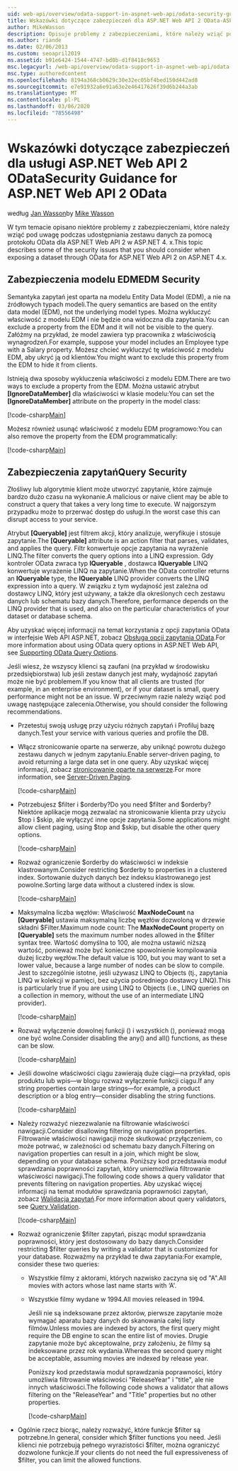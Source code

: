 ```yaml
---
uid: web-api/overview/odata-support-in-aspnet-web-api/odata-security-guidance
title: Wskazówki dotyczące zabezpieczeń dla ASP.NET Web API 2 OData-ASP.NET 4. x
author: MikeWasson
description: Opisuje problemy z zabezpieczeniami, które należy wziąć pod uwagę podczas udostępniania zestawu danych za pomocą protokołu OData dla ASP.NET Web API 2 w ASP.NET 4. x.
ms.author: riande
ms.date: 02/06/2013
ms.custom: seoapril2019
ms.assetid: b91e6424-1544-4747-bd0b-d1f8418c9653
msc.legacyurl: /web-api/overview/odata-support-in-aspnet-web-api/odata-security-guidance
msc.type: authoredcontent
ms.openlocfilehash: 8194a368cb0629c30e32ec05bf4bed150d442ad8
ms.sourcegitcommit: e7e91932a6e91a63e2e46417626f39d6b244a3ab
ms.translationtype: MT
ms.contentlocale: pl-PL
ms.lasthandoff: 03/06/2020
ms.locfileid: "78556498"
---
```

# <a name="security-guidance-for-aspnet-web-api-2-odata"></a><span data-ttu-id="c1e48-103">Wskazówki dotyczące zabezpieczeń dla usługi ASP.NET Web API 2 OData</span><span class="sxs-lookup"><span data-stu-id="c1e48-103">Security Guidance for ASP.NET Web API 2 OData</span></span>

<span data-ttu-id="c1e48-104">według [Jan Wasson](https://github.com/MikeWasson)</span><span class="sxs-lookup"><span data-stu-id="c1e48-104">by [Mike Wasson](https://github.com/MikeWasson)</span></span>

<span data-ttu-id="c1e48-105">W tym temacie opisano niektóre problemy z zabezpieczeniami, które należy wziąć pod uwagę podczas udostępniania zestawu danych za pomocą protokołu OData dla ASP.NET Web API 2 w ASP.NET 4. x.</span><span class="sxs-lookup"><span data-stu-id="c1e48-105">This topic describes some of the security issues that you should consider when exposing a dataset through OData for ASP.NET Web API 2 on ASP.NET 4.x.</span></span>

## <a name="edm-security"></a><span data-ttu-id="c1e48-106">Zabezpieczenia modelu EDM</span><span class="sxs-lookup"><span data-stu-id="c1e48-106">EDM Security</span></span>

<span data-ttu-id="c1e48-107">Semantyka zapytań jest oparta na modelu Entity Data Model (EDM), a nie na źródłowych typach modeli.</span><span class="sxs-lookup"><span data-stu-id="c1e48-107">The query semantics are based on the entity data model (EDM), not the underlying model types.</span></span> <span data-ttu-id="c1e48-108">Można wykluczyć właściwość z modelu EDM i nie będzie ona widoczna dla zapytania.</span><span class="sxs-lookup"><span data-stu-id="c1e48-108">You can exclude a property from the EDM and it will not be visible to the query.</span></span> <span data-ttu-id="c1e48-109">Załóżmy na przykład, że model zawiera typ pracownika z właściwością wynagrodzeń.</span><span class="sxs-lookup"><span data-stu-id="c1e48-109">For example, suppose your model includes an Employee type with a Salary property.</span></span> <span data-ttu-id="c1e48-110">Możesz chcieć wykluczyć tę właściwość z modelu EDM, aby ukryć ją od klientów.</span><span class="sxs-lookup"><span data-stu-id="c1e48-110">You might want to exclude this property from the EDM to hide it from clients.</span></span>

<span data-ttu-id="c1e48-111">Istnieją dwa sposoby wykluczenia właściwości z modelu EDM.</span><span class="sxs-lookup"><span data-stu-id="c1e48-111">There are two ways to exclude a property from the EDM.</span></span> <span data-ttu-id="c1e48-112">Można ustawić atrybut **[IgnoreDataMember]** dla właściwości w klasie modelu:</span><span class="sxs-lookup"><span data-stu-id="c1e48-112">You can set the **[IgnoreDataMember]** attribute on the property in the model class:</span></span>

[!code-csharp[Main](odata-security-guidance/samples/sample1.cs)]

<span data-ttu-id="c1e48-113">Możesz również usunąć właściwość z modelu EDM programowo:</span><span class="sxs-lookup"><span data-stu-id="c1e48-113">You can also remove the property from the EDM programmatically:</span></span>

[!code-csharp[Main](odata-security-guidance/samples/sample2.cs)]

## <a name="query-security"></a><span data-ttu-id="c1e48-114">Zabezpieczenia zapytań</span><span class="sxs-lookup"><span data-stu-id="c1e48-114">Query Security</span></span>

<span data-ttu-id="c1e48-115">Złośliwy lub algorytmie klient może utworzyć zapytanie, które zajmuje bardzo dużo czasu na wykonanie.</span><span class="sxs-lookup"><span data-stu-id="c1e48-115">A malicious or naive client may be able to construct a query that takes a very long time to execute.</span></span> <span data-ttu-id="c1e48-116">W najgorszym przypadku może to przerwać dostęp do usługi.</span><span class="sxs-lookup"><span data-stu-id="c1e48-116">In the worst case this can disrupt access to your service.</span></span>

<span data-ttu-id="c1e48-117">Atrybut **[Queryable]** jest filtrem akcji, który analizuje, weryfikuje i stosuje zapytanie.</span><span class="sxs-lookup"><span data-stu-id="c1e48-117">The **[Queryable]** attribute is an action filter that parses, validates, and applies the query.</span></span> <span data-ttu-id="c1e48-118">Filtr konwertuje opcje zapytania na wyrażenie LINQ.</span><span class="sxs-lookup"><span data-stu-id="c1e48-118">The filter converts the query options into a LINQ expression.</span></span> <span data-ttu-id="c1e48-119">Gdy kontroler OData zwraca typ **IQueryable** , dostawca **IQueryable** LINQ konwertuje wyrażenie LINQ na zapytanie.</span><span class="sxs-lookup"><span data-stu-id="c1e48-119">When the OData controller returns an **IQueryable** type, the **IQueryable** LINQ provider converts the LINQ expression into a query.</span></span> <span data-ttu-id="c1e48-120">W związku z tym wydajność jest zależna od dostawcy LINQ, który jest używany, a także dla określonych cech zestawu danych lub schematu bazy danych.</span><span class="sxs-lookup"><span data-stu-id="c1e48-120">Therefore, performance depends on the LINQ provider that is used, and also on the particular characteristics of your dataset or database schema.</span></span>

<span data-ttu-id="c1e48-121">Aby uzyskać więcej informacji na temat korzystania z opcji zapytania OData w interfejsie Web API ASP.NET, zobacz [Obsługa opcji zapytania OData](supporting-odata-query-options.md).</span><span class="sxs-lookup"><span data-stu-id="c1e48-121">For more information about using OData query options in ASP.NET Web API, see [Supporting OData Query Options](supporting-odata-query-options.md).</span></span>

<span data-ttu-id="c1e48-122">Jeśli wiesz, że wszyscy klienci są zaufani (na przykład w środowisku przedsiębiorstwa) lub jeśli zestaw danych jest mały, wydajność zapytań może nie być problemem.</span><span class="sxs-lookup"><span data-stu-id="c1e48-122">If you know that all clients are trusted (for example, in an enterprise environment), or if your dataset is small, query performance might not be an issue.</span></span> <span data-ttu-id="c1e48-123">W przeciwnym razie należy wziąć pod uwagę następujące zalecenia.</span><span class="sxs-lookup"><span data-stu-id="c1e48-123">Otherwise, you should consider the following recommendations.</span></span>

- <span data-ttu-id="c1e48-124">Przetestuj swoją usługę przy użyciu różnych zapytań i Profiluj bazę danych.</span><span class="sxs-lookup"><span data-stu-id="c1e48-124">Test your service with various queries and profile the DB.</span></span>
- <span data-ttu-id="c1e48-125">Włącz stronicowanie oparte na serwerze, aby uniknąć powrotu dużego zestawu danych w jednym zapytaniu.</span><span class="sxs-lookup"><span data-stu-id="c1e48-125">Enable server-driven paging, to avoid returning a large data set in one query.</span></span> <span data-ttu-id="c1e48-126">Aby uzyskać więcej informacji, zobacz [stronicowanie oparte na serwerze](supporting-odata-query-options.md#server-paging).</span><span class="sxs-lookup"><span data-stu-id="c1e48-126">For more information, see [Server-Driven Paging](supporting-odata-query-options.md#server-paging).</span></span> 

    [!code-csharp[Main](odata-security-guidance/samples/sample3.cs)]
- <span data-ttu-id="c1e48-127">Potrzebujesz $filter i $orderby?</span><span class="sxs-lookup"><span data-stu-id="c1e48-127">Do you need $filter and $orderby?</span></span> <span data-ttu-id="c1e48-128">Niektóre aplikacje mogą zezwalać na stronicowanie klienta przy użyciu $top i $skip, ale wyłączyć inne opcje zapytania.</span><span class="sxs-lookup"><span data-stu-id="c1e48-128">Some applications might allow client paging, using $top and $skip, but disable the other query options.</span></span> 

    [!code-csharp[Main](odata-security-guidance/samples/sample4.cs)]
- <span data-ttu-id="c1e48-129">Rozważ ograniczenie $orderby do właściwości w indeksie klastrowanym.</span><span class="sxs-lookup"><span data-stu-id="c1e48-129">Consider restricting $orderby to properties in a clustered index.</span></span> <span data-ttu-id="c1e48-130">Sortowanie dużych danych bez indeksu klastrowanego jest powolne.</span><span class="sxs-lookup"><span data-stu-id="c1e48-130">Sorting large data without a clustered index is slow.</span></span> 

    [!code-csharp[Main](odata-security-guidance/samples/sample5.cs)]
- <span data-ttu-id="c1e48-131">Maksymalna liczba węzłów: Właściwość **MaxNodeCount** na **[Queryable]** ustawia maksymalną liczbę węzłów dozwoloną w drzewie składni $Filter.</span><span class="sxs-lookup"><span data-stu-id="c1e48-131">Maximum node count: The **MaxNodeCount** property on **[Queryable]** sets the maximum number nodes allowed in the $filter syntax tree.</span></span> <span data-ttu-id="c1e48-132">Wartość domyślna to 100, ale można ustawić niższą wartość, ponieważ może być konieczne spowolnienie kompilowania dużej liczby węzłów.</span><span class="sxs-lookup"><span data-stu-id="c1e48-132">The default value is 100, but you may want to set a lower value, because a large number of nodes can be slow to compile.</span></span> <span data-ttu-id="c1e48-133">Jest to szczególnie istotne, jeśli używasz LINQ to Objects (tj., zapytania LINQ w kolekcji w pamięci, bez użycia pośredniego dostawcy LINQ).</span><span class="sxs-lookup"><span data-stu-id="c1e48-133">This is particularly true if you are using LINQ to Objects (i.e., LINQ queries on a collection in memory, without the use of an intermediate LINQ provider).</span></span> 

    [!code-csharp[Main](odata-security-guidance/samples/sample6.cs)]
- <span data-ttu-id="c1e48-134">Rozważ wyłączenie dowolnej funkcji () i wszystkich (), ponieważ mogą one być wolne.</span><span class="sxs-lookup"><span data-stu-id="c1e48-134">Consider disabling the any() and all() functions, as these can be slow.</span></span> 

    [!code-csharp[Main](odata-security-guidance/samples/sample7.cs)]
- <span data-ttu-id="c1e48-135">Jeśli dowolne właściwości ciągu zawierają duże ciągi&#8212;na przykład, opis produktu lub wpis&#8212;w blogu rozważ wyłączenie funkcji ciągu.</span><span class="sxs-lookup"><span data-stu-id="c1e48-135">If any string properties contain large strings&#8212;for example, a product description or a blog entry&#8212;consider disabling the string functions.</span></span> 

    [!code-csharp[Main](odata-security-guidance/samples/sample8.cs)]
- <span data-ttu-id="c1e48-136">Należy rozważyć niezezwalanie na filtrowanie właściwości nawigacji.</span><span class="sxs-lookup"><span data-stu-id="c1e48-136">Consider disallowing filtering on navigation properties.</span></span> <span data-ttu-id="c1e48-137">Filtrowanie właściwości nawigacji może skutkować przyłączeniem, co może potrwać, w zależności od schematu bazy danych.</span><span class="sxs-lookup"><span data-stu-id="c1e48-137">Filtering on navigation properties can result in a join, which might be slow, depending on your database schema.</span></span> <span data-ttu-id="c1e48-138">Poniższy kod przedstawia moduł sprawdzania poprawności zapytań, który uniemożliwia filtrowanie właściwości nawigacji.</span><span class="sxs-lookup"><span data-stu-id="c1e48-138">The following code shows a query validator that prevents filtering on navigation properties.</span></span> <span data-ttu-id="c1e48-139">Aby uzyskać więcej informacji na temat modułów sprawdzania poprawności zapytań, zobacz [Walidacja zapytań](supporting-odata-query-options.md#query-validation).</span><span class="sxs-lookup"><span data-stu-id="c1e48-139">For more information about query validators, see [Query Validation](supporting-odata-query-options.md#query-validation).</span></span> 

    [!code-csharp[Main](odata-security-guidance/samples/sample9.cs)]
- <span data-ttu-id="c1e48-140">Rozważ ograniczenie $filter zapytań, pisząc moduł sprawdzania poprawności, który jest dostosowany do bazy danych.</span><span class="sxs-lookup"><span data-stu-id="c1e48-140">Consider restricting $filter queries by writing a validator that is customized for your database.</span></span> <span data-ttu-id="c1e48-141">Rozważmy na przykład te dwa zapytania:</span><span class="sxs-lookup"><span data-stu-id="c1e48-141">For example, consider these two queries:</span></span> 

  - <span data-ttu-id="c1e48-142">Wszystkie filmy z aktorami, których nazwisko zaczyna się od "A".</span><span class="sxs-lookup"><span data-stu-id="c1e48-142">All movies with actors whose last name starts with ‘A'.</span></span>
  - <span data-ttu-id="c1e48-143">Wszystkie filmy wydane w 1994.</span><span class="sxs-lookup"><span data-stu-id="c1e48-143">All movies released in 1994.</span></span>

    <span data-ttu-id="c1e48-144">Jeśli nie są indeksowane przez aktorów, pierwsze zapytanie może wymagać aparatu bazy danych do skanowania całej listy filmów.</span><span class="sxs-lookup"><span data-stu-id="c1e48-144">Unless movies are indexed by actors, the first query might require the DB engine to scan the entire list of movies.</span></span> <span data-ttu-id="c1e48-145">Drugie zapytanie może być akceptowalne, przy założeniu, że filmy są indeksowane przez rok wydania.</span><span class="sxs-lookup"><span data-stu-id="c1e48-145">Whereas the second query might be acceptable, assuming movies are indexed by release year.</span></span>

    <span data-ttu-id="c1e48-146">Poniższy kod przedstawia moduł sprawdzania poprawności, który umożliwia filtrowanie właściwości "ReleaseYear" i "title", ale nie innych właściwości.</span><span class="sxs-lookup"><span data-stu-id="c1e48-146">The following code shows a validator that allows filtering on the "ReleaseYear" and "Title" properties but no other properties.</span></span>

    [!code-csharp[Main](odata-security-guidance/samples/sample10.cs)]
- <span data-ttu-id="c1e48-147">Ogólnie rzecz biorąc, należy rozważyć, które funkcje $filter są potrzebne.</span><span class="sxs-lookup"><span data-stu-id="c1e48-147">In general, consider which $filter functions you need.</span></span> <span data-ttu-id="c1e48-148">Jeśli klienci nie potrzebują pełnego wyrazistości $filter, można ograniczyć dozwolone funkcje.</span><span class="sxs-lookup"><span data-stu-id="c1e48-148">If your clients do not need the full expressiveness of $filter, you can limit the allowed functions.</span></span>
